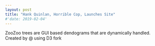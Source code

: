 ```yaml
---
layout: post
title: "Hank Quinlan, Horrible Cop, Launches Site"
#'date: 2019-02-04'
---
```



ZooZoo trees are GUI based dendograms that are dynamically handled.
Created by @ using D3 fork 

